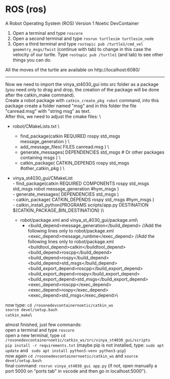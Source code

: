 
# ROS (ros)

A Robot Operating System (ROS) Version 1 Noetic DevContainer

1. Open a terminal and type `roscore`
2. Open a second terminal and type `rosrun turtlesim turtlesim_node`
3. Open a third terminal and type `rostopic pub /turtle1/cmd_vel geometry_msgs/Twist` (continue with tab) to change in this case the velocity of our turtle. Type `rostopic pub /turtle1` (and tab) to see other things you can do.

All the moves of the turtle are available on http://localhost:6080/


---------------------------------

Now we need to import the vinya_st4030_gui into src folder as a package (you need only to drag and drop, the creation of the package will be done after the catkin_make command). \
Create a robot package with `catkin_create_pkg robot` command, into this package create a folder named "msg" and in this folder the file "canread.msg" with "string msg" as text. \
After this, we need to adjust the cmake files: \
  -  robot/CMakeLists.txt \
      - find_package(catkin REQUIRED
        rospy
        std_msgs
        message_generation
        ) \
       - add_message_files(
         FILES
         canread.msg
         ) \
       - generate_messages(
         DEPENDENCIES
         std_msgs  # Or other packages containing msgs
         ) \
       - catkin_package(
          CATKIN_DEPENDS rospy std_msgs #other_catkin_pkg 
          ) \


  - vinya_st4030_gui/CMakeList\
        -  find_package(catkin REQUIRED COMPONENTS
            rospy
            std_msgs
            std_msgs
            robot
            message_generation
            #hym_msgs
            )\
        -  generate_messages(
           DEPENDENCIES
           std_msgs
           )\
        - catkin_package(
           CATKIN_DEPENDS rospy std_msgs #hym_msgs
            )\
         - catkin_install_python(PROGRAMS
            scripts/app.py
             DESTINATION ${CATKIN_PACKAGE_BIN_DESTINATION}
           )\

    - robot/package.xml and vinya_st_4030_gui/package.xml\
         - <build_depend>message_generation</build_depend>  //Add the following lines only to robot/package.xml\
           <exec_depend>message_runtime</exec_depend>      //Add the following lines only to robot/package.xml\
            <buildtool_depend>catkin</buildtool_depend>\
            <build_depend>roscpp</build_depend>\
            <build_depend>rospy</build_depend>\
            <build_depend>std_msgs</build_depend>\
            <build_export_depend>roscpp</build_export_depend>\
            <build_export_depend>rospy</build_export_depend>\
            <build_export_depend>std_msgs</build_export_depend>\
            <exec_depend>roscpp</exec_depend>\
            <exec_depend>rospy</exec_depend>\
            <exec_depend>std_msgs</exec_depend>\


now type: `cd /rosonedevcontainernoetic/catkin_ws`\
`source devel/setup.bash`\
`catkin_make`\

almost finished, just few commands:\
open a terminal and type `roscore`\
open a new terminal, type `cd /rosonedevcontainernoetic/catkin_ws/src/vinya_st4030_gui/scripts`\
`pip install -r requirements.txt` (maybe pip is not installed, type: `sudo apt update` and ` sudo apt install python3-venv python3-pip`)\
now again `cd /rosonedevcontainernoetic/catkin_ws` and `source devel/setup.bash`\
final command: `rosrun vinya_st4030_gui app.py` (if not, open manually a port 5000 on "ports tab" in vscode and then go in localhost:5000").

























    
